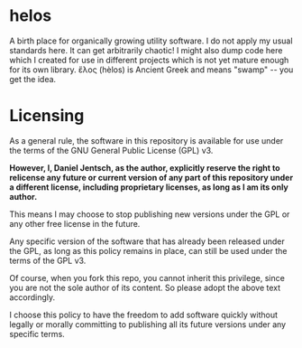 # helos

A birth place for organically growing utility software.  I do
not apply my usual standards here.  It can get arbitrarily chaotic!
I might also dump code here which I created for use in different projects
which is not yet mature enough for its own library.
ἕλος (hèlos) is Ancient Greek and means "swamp" -- you get the idea.

# Licensing

As a general rule, the software in this repository is available for
use under the terms of the GNU General Public License (GPL)
v3.

**However, I, Daniel Jentsch, as the author, explicitly reserve the
right to relicense any future or current version of any part of this
repository under a different license, including proprietary licenses,
as long as I am its only author.**

This means I may choose to stop publishing new
versions under the GPL or any other free license in the future.

Any specific version of the software that has already been released
under the GPL, as long as this policy remains in place, can still be
used under the terms of the GPL v3.

Of course, when you fork this repo, you cannot inherit this privilege,
since you are not the sole author of its content.  So please adopt the
above text accordingly.

I choose this policy to have the freedom to add software quickly
without legally or morally committing to publishing all its future
versions under any specific terms.
